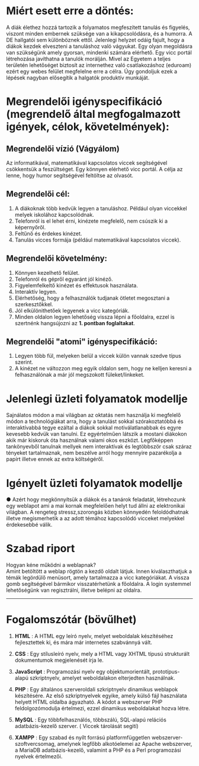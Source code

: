 # Miért esett erre a döntés:

A diák élethez hozzá tartozik a folyamatos megfeszített tanulás és figyelés, viszont minden embernek szüksége van a kikapcsolódásra, és a humorra. A DE hallgatói sem különböznek ettől. Jelenlegi helyzet odáig fajult, hogy a diákok kezdek elveszteni a tanuláshoz való vágyukat. Egy olyan megoldásra van szükségünk amely gyorsan, mindenki számára elérhető. Egy vicc portál létrehozása javíthatna a tanulók morálján. Mivel az Egyetem a teljes területén lehetőséget biztosít az internethez való csatlakozáshoz (eduroam) ezért egy webes felület megfelelne erre a célra. Úgy gondoljuk ezek a lépések nagyban elősegítik a halgatók produktív munkáját.

# Megrendelői igényspecifikáció (megrendelő által megfogalmazott igények, célok, követelmények):

## Megrendelői vízió (Vágyálom)
Az informatikával, matematikával kapcsolatos viccek segítségével csökkentsük a feszültséget. Egy könnyen elérhető vicc portál. A célja az lenne, hogy humor segítségével feltöltse az olvasót.

## Megrendelői cél: 
1. A diákoknak több kedvük legyen a tanuláshoz. Például olyan viccekkel melyek iskolához kapcsolódnak.
2. Telefonról is el lehet érni, kinézete megfelelő, nem csúszik ki a képernyőről.
3. Feltűnő és érdekes kinézet.
4. Tanulás vicces formája (például matematikával kapcsolatos viccek).

## Megrendelői követelmény:
1. Könnyen kezelhető felület.
2. Telefonról és gépről egyaránt jól kinéző.
3. Figyelemfelkeltő kinézet és effektusok használata.
4. Interaktív legyen.
5. Elérhetőség, hogy a felhasználók tudjanak ötletet megosztani a szerkesztőkkel.
6. Jól elkülönithetőek legyenek a vicc kategóriák.
7. Minden oldalon legyen lehetőség vissza lépni a főoldalra, ezzel is szertnénk hangsújozni az **1. pontban foglaltakat**.


## Megrendelői "atomi" igényspecifikáció:

1. Legyen több fül, melyeken belül a viccek külön vannak szedve típus szerint.
2. A kinézet ne változzon meg egyik oldalon sem, hogy ne kelljen keresni a felhasználónak a már jól megszokott füleket/linkeket.

# Jelenlegi üzleti folyamatok modellje
Sajnálatos módon a mai világban az oktatás nem használja ki megfelelő módon a technológiákat arra, hogy a tanulást sokkal szórakoztatóbbá és interaktívabbá tegye ezáltal a diákok sokkal motiválatlanabbak és egyre kevesebb kedvük van tanulni. Ez egyértelműen látszik a mostani diákokon akik már kiskoruk óta használnak valami okos eszközt. Legfőképpen tankönyevből tanulnak mellyek nem interaktívak és legtöbbször csak száraz tényeket tartalmaznak, nem beszélve arról hogy mennyire pazarékolja a papírt illetve ennek az extra költségéről.

# Igényelt üzleti folyamatok modellje
● Azért hogy megkönnyítsük a diákok és a tanárok
feladatát, létrehozunk egy weblapot ami a mai kornak megfelelően
helyt tud állni az elektronikai világban. A rengeteg stressz,szorongás közben könnyedén feloldódhatnak illetve megismerhetik a az adott témához  kapcsolódó vicceket melyekkel érdekesebbé válik. 

# Szabad riport
Hogyan kéne működni a weblapnak?<br>
Amint betöltött a weblap rögtön a kezdő oldalt látjuk. Innen kiválaszthatjuk a témák legördülő menüsort, amely tartalmazza a vicc kategóriákat. A vissza gomb segítségével bármikor visszatérhetünk a főoldalra. A login systemmel lehetőségünk van regisztrálni, illetve belépni az oldalra.

-------------
# Fogalomszótár (bövűlhet)

1. **HTML** : A HTML egy leíró nyelv, melyet weboldalak készítéséhez fejlesztettek ki, és mára már internetes szabvánnyá vált.

2. **CSS** : Egy stílusleíró nyelv, mely a HTML vagy XHTML típusú strukturált dokumentumok megjelenését írja le.

3. **JavaScript** : Programozási nyelv egy objektumorientált, prototípus-alapú szkriptnyelv, amelyet weboldalakon elterjedten használnak.

4. **PHP** : Egy általános szerveroldali szkriptnyelv dinamikus weblapok készítésére. Az első szkriptnyelvek egyike, amely külső fájl használata helyett HTML oldalba ágyazható. A kódot a webszerver PHP feldolgozómodulja értelmezi, ezzel dinamikus weboldalakat hozva létre.

5. **MySQL** : Egy többfelhasználós, többszálú, SQL-alapú relációs adatbázis-kezelő szerver. ( Viccek tárolását segití)

6. **XAMPP** : Egy szabad és nyílt forrású platformfüggetlen webszerver-szoftvercsomag, amelynek legfőbb alkotóelemei az Apache webszerver, a MariaDB adatbázis-kezelő, valamint a PHP és a Perl programozási nyelvek értelmezői.
#